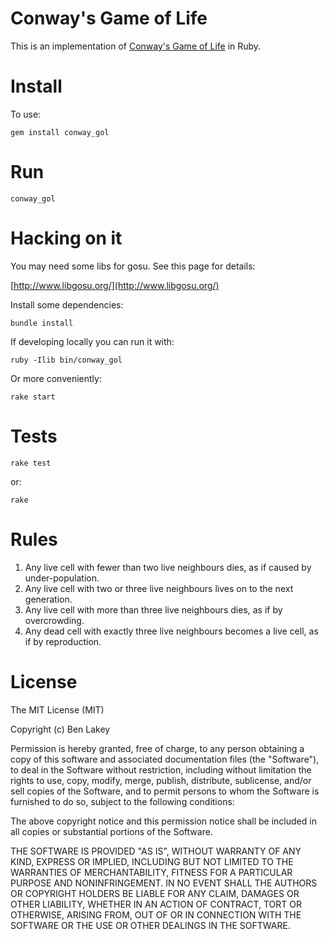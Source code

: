 # Conway's Game of Life

This is an implementation of [Conway's Game of Life](http://en.wikipedia.org/wiki/Conway%27s_Game_of_Life) in Ruby.


Install
=======

To use:

    gem install conway_gol


Run
===

    conway_gol


Hacking on it
=============

You may need some libs for gosu. See this page for details:

[http://www.libgosu.org/](http://www.libgosu.org/)

Install some dependencies:

    bundle install

If developing locally you can run it with:

    ruby -Ilib bin/conway_gol

Or more conveniently:

    rake start


Tests
=====

    rake test

or:

    rake


Rules
=====

1. Any live cell with fewer than two live neighbours dies, as if caused by under-population.
2. Any live cell with two or three live neighbours lives on to the next generation.
3. Any live cell with more than three live neighbours dies, as if by overcrowding.
4. Any dead cell with exactly three live neighbours becomes a live cell, as if by reproduction.


License
=======

The MIT License (MIT)

Copyright (c) Ben Lakey

Permission is hereby granted, free of charge, to any person obtaining a copy
of this software and associated documentation files (the "Software"), to deal
in the Software without restriction, including without limitation the rights
to use, copy, modify, merge, publish, distribute, sublicense, and/or sell
copies of the Software, and to permit persons to whom the Software is
furnished to do so, subject to the following conditions:

The above copyright notice and this permission notice shall be included in
all copies or substantial portions of the Software.

THE SOFTWARE IS PROVIDED "AS IS", WITHOUT WARRANTY OF ANY KIND, EXPRESS OR
IMPLIED, INCLUDING BUT NOT LIMITED TO THE WARRANTIES OF MERCHANTABILITY,
FITNESS FOR A PARTICULAR PURPOSE AND NONINFRINGEMENT. IN NO EVENT SHALL THE
AUTHORS OR COPYRIGHT HOLDERS BE LIABLE FOR ANY CLAIM, DAMAGES OR OTHER
LIABILITY, WHETHER IN AN ACTION OF CONTRACT, TORT OR OTHERWISE, ARISING FROM,
OUT OF OR IN CONNECTION WITH THE SOFTWARE OR THE USE OR OTHER DEALINGS IN
THE SOFTWARE.
